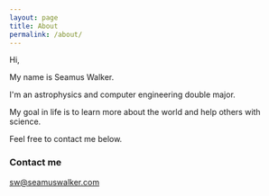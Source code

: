 ```yaml
---
layout: page
title: About
permalink: /about/
---
```


Hi,

My name is Seamus Walker.

I'm an astrophysics and computer engineering double major.

My goal in life is to learn more about the world and help others with science.


Feel free to contact me below.

### Contact me

[sw@seamuswalker.com](mailto:sw@seamuswalker.com)
